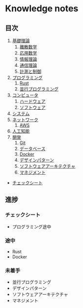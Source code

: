 # Knowledge notes


## 目次

1. [基礎理論](./basics/README.md)
	1. [離散数学](./basics/discrete_mathematics/README.md)
	1. [応用数学](./basics/applied_mathematics/README.md)
	1. [情報理論](./basics/information_theory/README.md)
	1. [通信理論](./basics/communication_theory/README.md)
	1. [計測と制御](./basics/measurement_and_control/README.md)
1. [プログラミング](./programming/README.md)
	1. [Rust](./programming/rust/README.md)
	1. [並行プログラミング](./programming/parallel_programming/README.md)
1. [コンピュータ](./computer/README.md)
	1. [ハードウェア](./computer/hardware/README.md)
	1. [ソフトウェア](./computer/software/README.md)
1. [システム](./system/README.md)
1. [ネットワーク](./network/README.md)
	1. [AWS](./network/aws/README.md)
1. [人工知能](./artificial_intelligence/README.md)
1. [開発](./development/README.md)
	1. [Git](./development/git/README.md)
	1. [データベース](./development/database/README.md)
	1. [Docker](./development/docker/README.md)
	1. [デザインパターン](./development/design_pattern/README.md)
	1. [ソフトウェアアーキテクチャ](./development/software_architecture/README.md)
	1. [マネジメント](./development/management/README.md)

- [チェックシート](./checksheet.md)


## 進捗

### チェックシート

- プログラミング途中

### 途中

- Rust
- Docker

### 未着手

- 並行プログラミング
- デザインパターン
- ソフトウェアアーキテクチャ
- マネジメント
